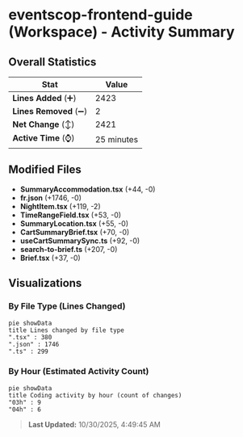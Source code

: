 # eventscop-frontend-guide (Workspace) - Activity Summary 

## Overall Statistics

| Stat                   | Value                                                             |
| ---------------------- | ----------------------------------------------------------------- |
| **Lines Added** (➕)   | 2423                                          |
| **Lines Removed** (➖) | 2                                        |
| **Net Change** (↕)    | 2421                |
| **Active Time** (⌚)   | 25 minutes |


## Modified Files
- **SummaryAccommodation.tsx** (+44, -0)
- **fr.json** (+1746, -0)
- **NightItem.tsx** (+119, -2)
- **TimeRangeField.tsx** (+53, -0)
- **SummaryLocation.tsx** (+55, -0)
- **CartSummaryBrief.tsx** (+70, -0)
- **useCartSummarySync.ts** (+92, -0)
- **search-to-brief.ts** (+207, -0)
- **Brief.tsx** (+37, -0)

## Visualizations

### By File Type (Lines Changed)

```mermaid
pie showData
title Lines changed by file type
".tsx" : 380
".json" : 1746
".ts" : 299
```

### By Hour (Estimated Activity Count)

```mermaid
pie showData
title Coding activity by hour (count of changes)
"03h" : 9
"04h" : 6
```


> **Last Updated:** 10/30/2025, 4:49:45 AM